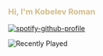 <h3 style="color: rgb(212, 187, 133)">Hi, I'm Kobelev Roman</h3>
  


<p align="center">

[![spotify-github-profile](https://spotify-github-profile.vercel.app/api/view?uid=312s5gukxu3izmomfk6sjce5wzo4&cover_image=true&theme=natemoo-re&show_offline=true&background_color=000000&interchange=false&bar_color=53b14f&bar_color_cover=false)](https://spotify-github-profile.vercel.app/api/view?uid=312s5gukxu3izmomfk6sjce5wzo4&redirect=true)

</p>

![Recently Played](https://spotify-recently-played-readme.vercel.app/api?user=312s5gukxu3izmomfk6sjce5wzo4&unique={true})



<!--START_SECTION:waka-->
<!--END_SECTION:waka-->
<!--START_SECTION:waka-simple-->
<!--END_SECTION:waka-simple-->